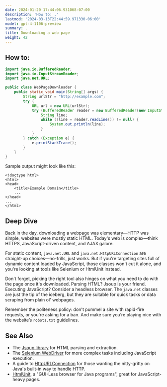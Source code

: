 ```yaml
---
date: 2024-01-20 17:44:06.931068-07:00
description: 'How to: .'
lastmod: '2024-03-13T22:44:59.971330-06:00'
model: gpt-4-1106-preview
summary: .
title: Downloading a web page
weight: 42
---
```


## How to:
```java
import java.io.BufferedReader;
import java.io.InputStreamReader;
import java.net.URL;

public class WebPageDownloader {
    public static void main(String[] args) {
        String urlStr = "http://example.com";
        try {
            URL url = new URL(urlStr);
            try (BufferedReader reader = new BufferedReader(new InputStreamReader(url.openStream()))) {
                String line;
                while ((line = reader.readLine()) != null) {
                    System.out.println(line);
                }
            }
        } catch (Exception e) {
            e.printStackTrace();
        }
    }
}
```

Sample output might look like this:

```
<!doctype html>
<html>
<head>
    <title>Example Domain</title>
    ...
</head>
...
</html>
```

## Deep Dive
Back in the day, downloading a webpage was elementary—HTTP was simple, websites were mostly static HTML. Today's web is complex—think HTTPS, JavaScript-driven content, and AJAX galore. 

For static content, `java.net.URL` and `java.net.HttpURLConnection` are straight-up choices—no-frills, just works. But if you're targeting sites full of dynamic content loaded by JavaScript, those classes won't cut it alone, and you're looking at tools like Selenium or HtmlUnit instead.

Don't forget, picking the right tool also hinges on what you need to do with the page once it's downloaded. Parsing HTML? Jsoup is your friend. Executing JavaScript? Consider a headless browser. The `java.net` classes are just the tip of the iceberg, but they are suitable for quick tasks or data scraping from plain ol' webpages.

Remember the politeness policy: don't pummel a site with rapid-fire requests, or you're asking for a ban. And make sure you’re playing nice with the website’s `robots.txt` guidelines.

## See Also
- The [Jsoup library](https://jsoup.org/) for HTML parsing and extraction.
- The [Selenium WebDriver](https://www.selenium.dev/documentation/en/webdriver/) for more complex tasks including JavaScript execution.
- A guide to [HttpURLConnection](https://docs.oracle.com/javase/8/docs/api/java/net/HttpURLConnection.html) for those wanting the nitty-gritty on Java's built-in way to handle HTTP.
- [HtmlUnit](http://htmlunit.sourceforge.net/), a "GUI-Less browser for Java programs", great for JavaScript-heavy pages.
